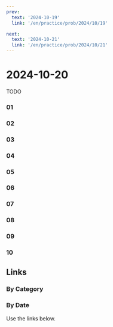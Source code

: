 ```yaml
---
prev:
  text: '2024-10-19'
  link: '/en/practice/prob/2024/10/19'

next:
  text: '2024-10-21'
  link: '/en/practice/prob/2024/10/21'
---
```


# 2024-10-20

TODO

### 01

### 02

### 03

### 04

### 05

### 06

### 07

### 08

### 09

### 10

## Links

[<Badge type="tip" text="Check Solution"/>](/en/learning/prob/2024/10/20)

### By Category

[<Badge type="tip" text="<--"/>](/en/practice/prob/2024/10/16)
[<Badge type="tip" text="Calendar"/>](/en/practice/calendar/2024/10)
[<Badge type="info" text="-->"/>](/en/practice/prob/2024/10/23)

### By Date

Use the links below.
